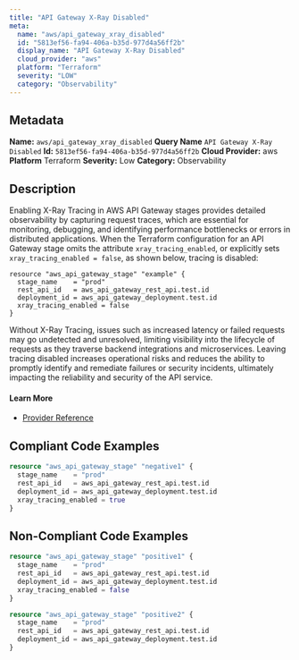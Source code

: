 ```yaml
---
title: "API Gateway X-Ray Disabled"
meta:
  name: "aws/api_gateway_xray_disabled"
  id: "5813ef56-fa94-406a-b35d-977d4a56ff2b"
  display_name: "API Gateway X-Ray Disabled"
  cloud_provider: "aws"
  platform: "Terraform"
  severity: "LOW"
  category: "Observability"
---
```

## Metadata
**Name:** `aws/api_gateway_xray_disabled`
**Query Name** `API Gateway X-Ray Disabled`
**Id:** `5813ef56-fa94-406a-b35d-977d4a56ff2b`
**Cloud Provider:** aws
**Platform** Terraform
**Severity:** Low
**Category:** Observability
## Description
Enabling X-Ray Tracing in AWS API Gateway stages provides detailed observability by capturing request traces, which are essential for monitoring, debugging, and identifying performance bottlenecks or errors in distributed applications. When the Terraform configuration for an API Gateway stage omits the attribute `xray_tracing_enabled`, or explicitly sets `xray_tracing_enabled = false`, as shown below, tracing is disabled:

```
resource "aws_api_gateway_stage" "example" {
  stage_name    = "prod"
  rest_api_id   = aws_api_gateway_rest_api.test.id
  deployment_id = aws_api_gateway_deployment.test.id
  xray_tracing_enabled = false
}
```

Without X-Ray Tracing, issues such as increased latency or failed requests may go undetected and unresolved, limiting visibility into the lifecycle of requests as they traverse backend integrations and microservices. Leaving tracing disabled increases operational risks and reduces the ability to promptly identify and remediate failures or security incidents, ultimately impacting the reliability and security of the API service.

#### Learn More

 - [Provider Reference](https://registry.terraform.io/providers/hashicorp/aws/latest/docs/resources/api_gateway_stage#xray_tracing_enabled)


## Compliant Code Examples
```terraform
resource "aws_api_gateway_stage" "negative1" {
  stage_name    = "prod"
  rest_api_id   = aws_api_gateway_rest_api.test.id
  deployment_id = aws_api_gateway_deployment.test.id
  xray_tracing_enabled = true
}
```
## Non-Compliant Code Examples
```terraform
resource "aws_api_gateway_stage" "positive1" {
  stage_name    = "prod"
  rest_api_id   = aws_api_gateway_rest_api.test.id
  deployment_id = aws_api_gateway_deployment.test.id
  xray_tracing_enabled = false
}

resource "aws_api_gateway_stage" "positive2" {
  stage_name    = "prod"
  rest_api_id   = aws_api_gateway_rest_api.test.id
  deployment_id = aws_api_gateway_deployment.test.id
}
```
